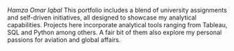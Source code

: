 *Hamza Omar Iqbal*
This portfolio includes a blend of university assignments and self-driven initiatives, all designed to showcase my analytical capabilities. Projects here incorporate analytical tools ranging from Tableau, SQL and Python among others. A fair bit of them also explore my personal passions for aviation and global affairs. 
